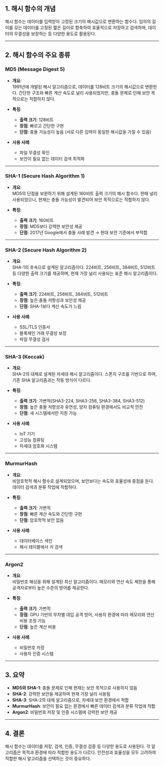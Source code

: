 ## **1. 해시 함수의 개념**

해시 함수는 데이터를 입력받아 고정된 크기의 해시값으로 변환하는 함수다.
임의의 길이를 갖는 데이터를 고정된 짧은 길이로 함축하여 효율적으로 저장하고 검색하며, 데이터의 무결성을 보장하는 등 다양한 용도로 활용된다.

---

## **2. 해시 함수의 주요 종류**

### **MD5 (Message Digest 5)**

- **개요**:  
    1991년에 개발된 해시 알고리즘으로, 데이터를 128비트 크기의 해시값으로 변환한다. 간단한 구조와 빠른 계산 속도로 널리 사용되었지만, 충돌 문제로 인해 보안 목적으로는 적합하지 않다.
    
- **특징**:
    - **출력 크기**: 128비트
    - **장점**: 빠르고 간단한 구현
    - **단점**: 충돌 가능성이 높음 (서로 다른 입력이 동일한 해시값을 가질 수 있음)

- **사용 사례**:
    - 파일 무결성 확인
    - 보안이 필요 없는 데이터 검색 최적화

---

### **SHA-1 (Secure Hash Algorithm 1)**

- **개요**:  
    MD5의 단점을 보완하기 위해 설계된 160비트 출력 크기의 해시 함수다. 한때 널리 사용되었으나, 현재는 충돌 가능성이 발견되어 보안 목적으로는 적합하지 않다.
    
- **특징**:
    - **출력 크기**: 160비트
    - **장점**: MD5보다 강력한 보안성 제공
    - **단점**: 2017년 Google에서 충돌 사례 발견 → 현대 보안 기준에서 부적합

---

### **SHA-2 (Secure Hash Algorithm 2)**

- **개요**:  
    SHA-1의 후속으로 설계된 알고리즘이다. 224비트, 256비트, 384비트, 512비트 등 다양한 출력 크기를 제공하며, 현재 가장 널리 사용되는 표준 해시 알고리즘이다.
    
- **특징**:
    - **출력 크기**: 224비트, 256비트, 384비트, 512비트
    - **장점**: 높은 충돌 저항성과 보안성 제공
    - **단점**: SHA-1보다 계산 속도가 느림

- **사용 사례**:
    - SSL/TLS 인증서
    - 블록체인 거래 무결성 보장
    - 파일 무결성 검사

---

### **SHA-3 (Keccak)**

- **개요**:  
    SHA-2의 대체로 설계된 차세대 해시 알고리즘이다. 스폰지 구조를 기반으로 하며, 기존 SHA 알고리즘과는 작동 방식이 다르다.
    
- **특징**:
    - **출력 크기**: 가변적(SHA3-224, SHA3-256, SHA3-384, SHA3-512)
    - **장점**: 높은 충돌 저항성과 유연성, 양자 컴퓨팅 환경에서도 비교적 안전
    - **단점**: 새 시스템에서만 지원 가능

- **사용 사례**:
    - IoT 기기
    - 고성능 컴퓨팅
    - 차세대 암호화 시스템

---

### **MurmurHash**

- **개요**:  
    비암호학적 해시 함수로 설계되었으며, 보안보다는 속도와 효율성에 중점을 둔다. 데이터 검색과 분류 작업에 적합하다.
    
- **특징**:
    - **출력 크기**: 가변적
    - **장점**: 빠른 계산 속도와 간단한 구현
    - **단점**: 암호학적 보안 없음

- **사용 사례**:
    - 데이터베이스 색인
    - 해시 테이블에서 키 검색

---

### **Argon2**

- **개요**:  
    비밀번호 해싱을 위해 설계된 최신 알고리즘이다. 메모리와 연산 속도 제한을 통해 공격자로부터 높은 수준의 방어를 제공한다.
    
- **특징**:
    - **출력 크기**: 가변적
    - **장점**: GPU 기반의 무차별 대입 공격 방어, 사용자 환경에 따라 메모리와 연산 비용 조정 가능
    - **단점**: 높은 계산 비용

- **사용 사례**:
    - 비밀번호 저장
    - 사용자 인증 시스템

---

## **3. 요약**

- **MD5와 SHA-1**: 충돌 문제로 인해 현재는 보안 목적으로 사용하지 않음
- **SHA-2**: 강력한 보안을 제공하며 현재 가장 널리 사용됨
- **SHA-3**: SHA-2의 대체 알고리즘으로, 차세대 보안 환경에서 적합
- **MurmurHash**: 보안이 필요 없는 환경에서 빠른 데이터 검색과 분류 작업에 적합
- **Argon2**: 비밀번호 저장 및 인증 시스템에 강력한 보안 제공

---

## **4. 결론**

해시 함수는 데이터를 저장, 검색, 인증, 무결성 검증 등 다양한 용도로 사용된다. 각 알고리즘은 목적과 환경에 따라 적합한 용도가 다르다. 안전성과 효율성을 모두 고려하여 적합한 해시 알고리즘을 선택하는 것이 중요하다.
